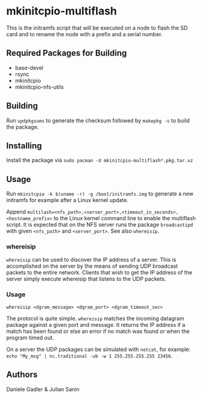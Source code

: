 mkinitcpio-multiflash
=====================
This is the initramfs script that will be executed on a node to flash the SD card and to rename the node with a prefix and a serial number. 

Required Packages for Building
------------------------------
* base-devel
* rsync
* mkinitcpio
* mkinitcpio-nfs-utils

Building
--------
Run `updpkgsums` to generate the checksum followed by `makepkg -s` to build the package.

Installing
----------
Install the package via `sudo pacman -U mkinitcpio-multiflash*.pkg.tar.xz`

Usage
-----
Run `mkinitcpio -k $(uname -r) -g /boot/initramfs.img` to generate a new initramfs for example after a Linux kernel update.

Append `multilash=<nfs_path>,<server_port>,<timeout_in_seconds>,<hostname_prefix>` to the Linux kernel command line to enable the multiflash script.
It is expected that on the NFS server runs the package `broadcastipd` with given `<nfs_path>` and `<server_port>`. See also `whereisip`.

### whereisip

`whereisip` can be used to discover the IP address of a server.
This is accomplished on the server by the means of sending UDP broadcast packets to the entire network.
Clients that wish to get the IP address of the server simply execute whereisip that listens to the UDP packets.

### Usage

`whereisip <dgram_message> <dgram_port> <dgram_timeout_sec>`

The protocol is quite simple. `whereisip` matches the incoming datagram package against a given port and message.
It returns the IP address if a match has been found or else an error if no match was found or when the program timed out.

On a server the UDP packages can be simulated with `netcat`, for example: `echo "My_msg" | nc.traditional -ub -w 1 255.255.255.255 23456`.

Authors
-------
Daniele Gadler & Julian Sanin
